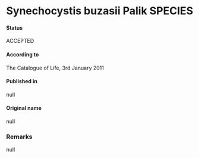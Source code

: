 Synechocystis buzasii Palik SPECIES
=======

#### Status
ACCEPTED

#### According to
The Catalogue of Life, 3rd January 2011

#### Published in
null

#### Original name
null

### Remarks
null